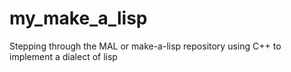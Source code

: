 # my_make_a_lisp
Stepping through the MAL or make-a-lisp repository using C++ to implement a dialect of lisp
